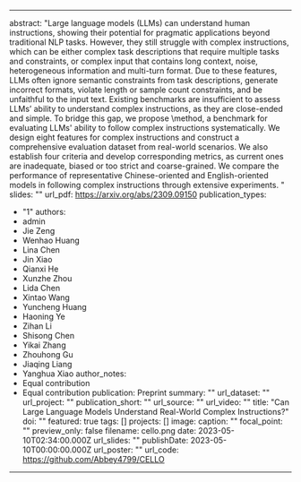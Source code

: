 
---
abstract: "Large language models (LLMs) can understand human instructions, showing their potential for pragmatic applications beyond traditional NLP tasks. However, they still struggle with complex instructions, which can be either complex task descriptions that require multiple tasks and constraints, or complex input that contains long context, noise, heterogeneous information and multi-turn format. Due to these features, LLMs often ignore semantic constraints from task descriptions, generate incorrect formats, violate length or sample count constraints, and be unfaithful to the input text. Existing benchmarks are insufficient to assess LLMs’ ability to understand complex instructions, as they are close-ended and simple. To bridge this gap, we propose \method, a benchmark for evaluating LLMs' ability to follow complex instructions systematically. We design eight features for complex instructions and construct a comprehensive evaluation dataset from real-world scenarios. We also establish four criteria and develop corresponding metrics, as current ones are inadequate, biased or too strict and coarse-grained. We compare the performance of representative Chinese-oriented and English-oriented models in following complex instructions through extensive experiments. "
slides: ""
url_pdf: https://arxiv.org/abs/2309.09150
publication_types:
  - "1"
authors:
  - admin
  - Jie Zeng
  - Wenhao Huang
  - Lina Chen
  - Jin Xiao
  - Qianxi He
  - Xunzhe Zhou
  - Lida Chen
  - Xintao Wang
  - Yuncheng Huang
  - Haoning Ye
  - Zihan Li
  - Shisong Chen
  - Yikai Zhang
  - Zhouhong Gu
  - Jiaqing Liang
  - Yanghua Xiao
author_notes:
  - Equal contribution
  - Equal contribution
publication: Preprint
summary: ""
url_dataset: ""
url_project: ""
publication_short: ""
url_source: ""
url_video: ""
title: "Can Large Language Models Understand Real-World Complex Instructions?"
doi: ""
featured: true
tags: []
projects: []
image:
  caption: ""
  focal_point: ""
  preview_only: false
  filename: cello.png
date: 2023-05-10T02:34:00.000Z
url_slides: ""
publishDate: 2023-05-10T00:00:00.000Z
url_poster: ""
url_code: https://github.com/Abbey4799/CELLO
---